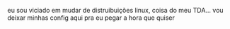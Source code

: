 eu sou viciado em mudar de distruibuições linux, coisa do meu TDA...
vou deixar minhas config aqui pra eu pegar a hora que quiser
